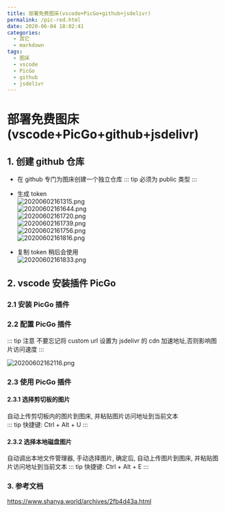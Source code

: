 ```yaml
---
title: 部署免费图床(vscode+PicGo+github+jsdelivr)
permalink: /pic-red.html
date: 2020-06-04 18:02:41
categories:
  - 其它
  - markdown
tags:
  - 图床
  - vscode
  - PicGo
  - github
  - jsdelivr
---
```


# 部署免费图床(vscode+PicGo+github+jsdelivr)

## 1. 创建 github 仓库

- 在 github 专门为图床创建一个独立仓库
  ::: tip
  必须为 public 类型
  :::

- 生成 token  
  ![20200602161315.png](https://cdn.jsdelivr.net/gh/wangshibiaoFlytiger/blog_picBed1/images/20200602161315.png)  
  ![20200602161644.png](https://cdn.jsdelivr.net/gh/wangshibiaoFlytiger/blog_picBed1/images/20200602161644.png)  
  ![20200602161720.png](https://cdn.jsdelivr.net/gh/wangshibiaoFlytiger/blog_picBed1/images/20200602161720.png)  
  ![20200602161739.png](https://cdn.jsdelivr.net/gh/wangshibiaoFlytiger/blog_picBed1/images/20200602161739.png)  
  ![20200602161756.png](https://cdn.jsdelivr.net/gh/wangshibiaoFlytiger/blog_picBed1/images/20200602161756.png)  
  ![20200602161816.png](https://cdn.jsdelivr.net/gh/wangshibiaoFlytiger/blog_picBed1/images/20200602161816.png)

- 复制 token
  稍后会使用  
  ![20200602161833.png](https://cdn.jsdelivr.net/gh/wangshibiaoFlytiger/blog_picBed1/images/20200602161833.png)

## 2. vscode 安装插件 PicGo

### 2.1 安装 PicGo 插件

### 2.2 配置 PicGo 插件

::: tip 注意
不要忘记将 custom url 设置为 jsdelivr 的 cdn 加速地址,否则影响图片访问速度
:::

![20200602162116.png](https://cdn.jsdelivr.net/gh/wangshibiaoFlytiger/blog_picBed1/images/20200602162116.png)

### 2.3 使用 PicGo 插件

#### 2.3.1 选择剪切板的图片

自动上传剪切板内的图片到图床, 并粘贴图片访问地址到当前文本  
::: tip
快捷键: Ctrl + Alt + U
:::

#### 2.3.2 选择本地磁盘图片

自动调出本地文件管理器, 手动选择图片, 确定后, 自动上传图片到图床, 并粘贴图片访问地址到当前文本
::: tip
快捷键: Ctrl + Alt + E
:::

### 3. 参考文档

https://www.shanya.world/archives/2fb4d43a.html
